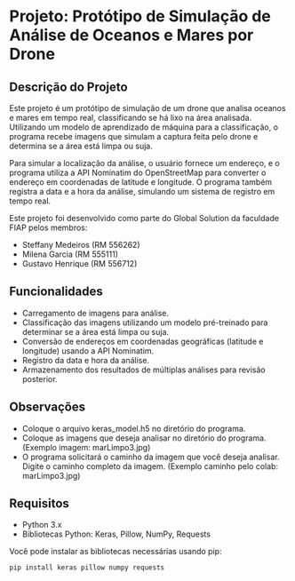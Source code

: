 # Projeto: Protótipo de Simulação de Análise de Oceanos e Mares por Drone

## Descrição do Projeto

Este projeto é um protótipo de simulação de um drone que analisa oceanos e mares em tempo real, classificando se há lixo na área analisada. Utilizando um modelo de aprendizado de máquina para a classificação, o programa recebe imagens que simulam a captura feita pelo drone e determina se a área está limpa ou suja.

Para simular a localização da análise, o usuário fornece um endereço, e o programa utiliza a API Nominatim do OpenStreetMap para converter o endereço em coordenadas de latitude e longitude. O programa também registra a data e a hora da análise, simulando um sistema de registro em tempo real.

Este projeto foi desenvolvido como parte do Global Solution da faculdade FIAP pelos membros:
- Steffany Medeiros (RM 556262)
- Milena Garcia (RM 555111)
- Gustavo Henrique (RM 556712)

## Funcionalidades

- Carregamento de imagens para análise.
- Classificação das imagens utilizando um modelo pré-treinado para determinar se a área está limpa ou suja.
- Conversão de endereços em coordenadas geográficas (latitude e longitude) usando a API Nominatim.
- Registro da data e hora da análise.
- Armazenamento dos resultados de múltiplas análises para revisão posterior.

## Observações

- Coloque o arquivo keras_model.h5 no diretório do programa.
- Coloque as imagens que deseja analisar no diretório do programa. (Exemplo imagem: marLimpo3.jpg) 
- O programa solicitará o caminho da imagem que você deseja analisar. Digite o caminho completo da imagem. (Exemplo caminho pelo colab: marLimpo3.jpg) 

## Requisitos

- Python 3.x
- Bibliotecas Python: Keras, Pillow, NumPy, Requests

Você pode instalar as bibliotecas necessárias usando pip:
```bash
pip install keras pillow numpy requests



